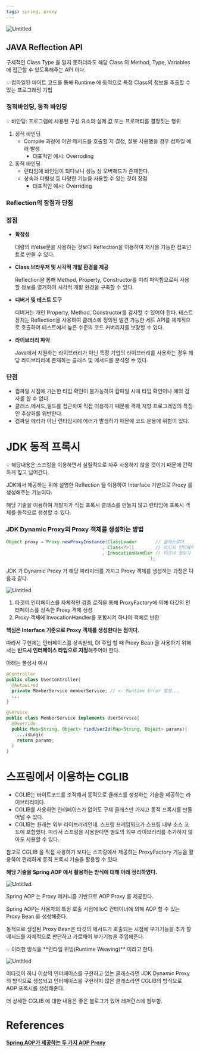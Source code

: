 ```yaml
---
tags: spring, proxy
---
```



![Untitled](Untitled%2039.png)

## JAVA Reflection API

구체적인 Class Type 을 알지 못하더라도 해당 Class 의 Method, Type, Variables 에 접근할 수 있도록해주는 API 이다.

<aside>
💡 컴파일된 바이트 코드를 통해 Runtime 에 동적으로 특정 Class의 정보를 추출할 수 있는 프로그래밍 기법

</aside>

### 정적바인딩, 동적 바인딩

<aside>
💡 바인딩: 프로그램에 사용된 구성 요소의 실제 값 또는 프로퍼티를 결정짓는 행위

</aside>

1. 정적 바인딩
    - Compile 과정에 어떤 메서드를 호출할 지 결정, 잘못 사용했을 경우 컴파일 에러 발생
        - 대표적인 예시: Overroding
2. 동적 바인딩
    - 런타임에 바인딩이 되다보니 성능 상 오버헤드가 존재한다.
    - 상속과 다형성 등 다양한 기능을 사용할 수 있는 것이 장점
        - 대표적인 예시: Overriding

### Reflection의 장점과 단점

### 장점

- **확장성**
    
    대량의 if/else문을 사용하는 것보다 Reflection을 이용하여 재사용 가능한 컴포넌트로 만들 수 있다.
    
- **Class 브라우저 및 시각적 개발 환경을 제공**
    
    Reflection을 통해 Method, Property, Constructor를 미리 파악함으로써 사용할 정보를 열거하여 시각적 개발 환경을 구축할 수 있다.
    
- **디버거 및 테스트 도구**
    
    디버거는 개인 Property, Method, Constructor를 검사할 수 있어야 한다. 테스트 장치는 Reflection을 사용하여 클래스에 정의된 발견 가능한 세트 API를 체계적으로 호출하여 테스트에서 높은 수준의 코드 커버리지를 보장할 수 있다.
    
- **라이브러리 파악**
    
    Java에서 지원하는 라이브러리가 아닌 특정 기업의 라이브러리를 사용하는 경우 해당 라이브러리에 존재하는 클래스 및 메서드를 분석할 수 있다.
    

### 단점

- 컴파일 시점에 가는한 타입 확인이 불가능하여 캄파일 시에 타입 확인이나 예외 검사를 할 수 없다.
- 클래스,메서드,필드를 접근하여 직접 이용하기 때문에 객체 지향 프로그래밍의 특징인 추상화를 위반한다.
- 컴파일 에러가 아닌 런타임시에 에러가 발생하기 때문에 코드 운용에 위험이 있다.

# JDK 동적 프록시

<aside>
💡 해당내용은 스프링을 이용하면서 실질적으로 자주 사용하지 않을 것이기 때문에 간략하게 짚고 넘어간다.

</aside>

JDK에서 제공하는 위에 설명한 Reflection 을 이용하여 Interface 기반으로 Proxy 를 생성해주는 기능이다.

해당 기술을 이용하여 개발자가 직접 프록시 클래스를 만들지 않고 런타임에 프록시 객체를 동적으로 생성할 수 있다.

### JDK Dynamic Proxy의 Proxy 객체를 생성하는 방법

```java
Object proxy = Proxy.newProxyInstance(ClassLoader       // 클래스로더
                                    , Class<?>[]        // 타깃의 인터페이스
                                    , InvocationHandler // 타깃의 정보가 포함된 Handler
              										  );
```

JDK 가 Dynamic Proxy 가 해당 파라미터를 가지고 Proxy 객체를 생성하는 과정은 다음과 같다.

![Untitled](Untitled%2040.png)

1. 타깃의 인터페이스를 자체적인 검증 로직을 통해 ProxyFactory에 의해 타깃의 인터페이스를 상속한 Proxy 객체 생성
2. Proxy 객체에 InvocationHandler를 포함시켜 하나의 객체로 반환

**********************************************************핵심은 Interface 기준으로 Proxy 객체를 생성한다는 점이다.**********************************************************

따라서 구현체는 인터페이스를 상속받되, DI 주입 할 때 Proxy Bean 을 사용하기 위해서는 **반드시 인터페이스 타입으로 지정**해주어야 한다.

아래는 불상사 예시

```java
@Controller
public class UserController{
  @Autowired
  private MemberService memberService; // <- Runtime Error 발생...
  ...
}

@Service
public class MemberService implements UserService{
  @Override
  public Map<String, Object> findUserId(Map<String, Object> params){
    ...isLogic
    return params;
  }
}
```

# 스프링에서 이용하는 CGLIB

- CGLIB는 바이트코드를 조작해서 동적으로 클래스를 생성하는 기술을 제공하는 라이브러리이다.
- CGLIB를 사용하면 인터페이스가 없어도 구체 클래스만 가지고 동적 프록시를 만들어낼 수 있다.
- CGLIB는 원래는 외부 라이브러리인데, 스프링 프레임워크가 스프링 내부 소스 코드에 포함했다. 따라서 스프링을 사용한다면 별도의 외부 라이브러리를 추가하지 않아도 사용할 수 있다.

참고로 CGLIB 을 직접 사용하기 보다는 스프링에서 제공하는 ProxyFactory 기능을 활용하여 편리하게 동적 프록시 기술을 활용할 수 있다.

************************************************해당 기술을 Spring AOP 에서 활용하는 방식에 대해 아래 정리하였다.************************************************

![Untitled](Untitled%2041.png)

Spring AOP 는 Proxy 메커니즘 기반으로 AOP Proxy 를 제공한다.

Spring AOP는 사용자의 특정 호출 시점에 IoC 컨테이너에 의해 AOP 할 수 있는 Proxy Bean 을 생성해준다.

동적으로 생성된 Proxy Bean은 타깃의 메서드가 호출되는 시점에 부가기능을 추가 할 메서드를 자체적으로 판단하고 가로채어 부가기능을 주입해준다.

<aside>
💡 이러한 방식을 **런타임 위빙(Runtime Weaving)** 이라고 한다.

</aside>

![Untitled](Untitled%2042.png)

이타깃이 하나 이상의 인터페이스를 구현하고 있는 클래스라면 JDK Dynamic Proxy의 방식으로 생성되고 인터페이스를 구현하지 않은 클래스라면 CGLIB의 방식으로 AOP 프록시를 생성해준다.

더 상세한 CGLIB 에 대한 내용은 좋은 블로그가 있어 레퍼런스에 첨부함.

# References

**[Spring AOP가 제공하는 두 가지 AOP Proxy](https://gmoon92.github.io/spring/aop/2019/04/20/jdk-dynamic-proxy-and-cglib.html)**